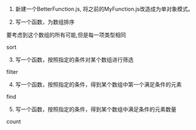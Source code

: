 1. 新建一个BetterFunction.js, 将之前的MyFunction.js改造成为单对象模式。

2. 写一个函数，为数组排序

要考虑到这个数组的所有可能,但是每一项类型相同

sort

3. 写一个函数，按照指定的条件对某个数组进行筛选

filter

4. 写一个函数，按照指定的条件，得到某个数组中第一个满足条件的元素

find

5. 写一个函数，按照指定的条件，得到某个数组中满足条件的元素数量

count